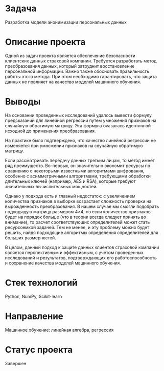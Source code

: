 # Задача
Разработка модели анонимизации персональных данных

# Описание проекта
Одной из задач проекта является обеспечение безопасности клиентских данных страховой компании. Требуется разработать метод преобразования данных, который затруднит восстановление персональной информации. Важно также обосновать правильность работы этого метода. При этом необходимо гарантировать, что защита данных не повлияет на качество моделей машинного обучения.

# Выводы
На основании проведенных исследований удалось вывести формулу предсказаний для линейной регрессии путем умножения признаков на случайную обратимую матрицу. Эта формула оказалась идентичной исходной до применения преобразования.

На практике было подтверждено, что качество линейной регрессии не изменяется при умножении признаков на случайную обратимую матрицу.

Если рассматривать передачу данных третьим лицам, то метод имеет ряд преимуществ. Во-первых, он значительно экономит ресурсы по сравнению с некоторыми известными алгоритмами шифрования, особенно с асимметричными алгоритмами, требующими обработки длительных ключей (например, AES и RSA), которые требуют значительных вычислительных мощностей.

Однако у подхода есть и главный недостаток: с увеличением количества признаков в выборке возрастает сложность проверки на вырожденность преобразования. В нашем случае мы смогли подобрать подходящую матрицу размером 4×4, но если количество признаков будет на порядок больше (что в теории всегда следует принять во внимание), то расчет соответствующих определителей может стать ресурсоемкой задачей. Тем не менее, и эту проблему можно будет решить, найдя подходящие алгоритмы определения определителей для больших размерностей.

В целом, данный подход к защите данных клиентов страховой компании является перспективным и эффективным, с учетом проведенных исследований и результатов, подтверждающих его работоспособность и сохранение качества моделей машинного обучения.

# Стек технологий
Python, NumPy, Scikit-learn

# Направление
Машинное обучение: линейная алгебра, регрессия

# Статус проекта
Завершен
